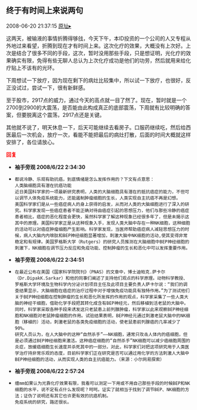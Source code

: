 ## 终于有时间上来说两句
2008-06-20 21:37:15
[原址▸](http://www.fxgan.com/chan_time/2008_01_06/1086.htm)


这两天，被输液的事情折腾得够戗，今天下午，本ID投资的一个公司的人又专程从外地过来看望，折腾到现在才有时间上来。这次化疗的效果，大概没有上次好。上次是结合了很多不同的手段，这次，暂时没用那些手段，只是想证明，光化疗的效果确实有限，免得有些无聊人总认为上次化疗成功是他们的功劳，然后就用来给化疗贴上不该有的光环。

下周想试一下放疗，因为现在剩下的病灶比较集中，所以试一下放疗，也很好，反正没试过，尝试一下，很有新鲜感。

至于股市，2917点的威力，通过今天的高点就一目了然了。现在，暂时就是一个2700到2900的大震荡，是否能由此构成真正的底部震荡，下周就有比较明确的答案，但要脱离这个震荡，2917点还是关键。

其他就不说了，明天休息一下，后天可能继续去看房子。口服药继续吃，然后给西医最后一次机会，放疗一次，看能不能把最后的病灶打散，后面的时间大概就这样安排了，各位请放心。




<font color='red'>**回复**</font>


- **袖手旁观 2008/6/22 2:34:30**
- ```
  都说冷静、乐观有助抗癌，到底情绪是怎么发挥作用的？下文有点意思：
  人类脑细胞具有潜在抗癌功能
  近日美国科学家的一项最新研究表明，人类的大脑细胞具有潜在的抵抗癌症的能力，不但可以调节人体免疫系统能力，还能遏制肿瘤细胞的生长，人类实现自主抗癌不再是幻想。
  美国科学家们是从一些癌症病人的身上获得的启发，从而对人类的大脑细胞进行了深入的研究。科学家发现一些癌症患者不能正确对待由癌症引起的思想压力，他们与那些冷静的癌症患者相比，癌症的恶化程度会更快，虽然科学家了解这种现象已经很多年了，但是未揭示这其中的原理。美国科学家正是从这种现象入手，发现人类大脑中存在一种NK细胞，这种细胞的活动可以对癌症肿瘤细胞产生影响。科学家发现，当医师帮助癌症病人减轻思想压力的时候，病人大脑内内啡肽和BEP神经细胞显著增加，刺激大脑中NK细胞的活动,使其变得非常稳定和有规律。美国罗格斯大学（Rutgers）的研究人员推测在大脑细胞中BEP神经细胞的刺激下，NK细胞在调节压力反应和免疫功能、控制肿瘤的生长和恶化中可以发挥重要作用。
  ```
- **袖手旁观 2008/6/22 2:34:51**
- ```
  在最近公布在美国《国家科学院院刊》（PNAS）的文章中，博士迪帕克.萨卡尔（Dr.DipakK.Sarkar）和他的同事们阐述了支持他们观点的科学原理。动物科学教授、罗格斯大学环境及生物科学内分泌计划项目主任及此项目主要负责人萨卡尔说：“我们的调查结果显示，大脑细胞在癌症的治疗过程中对于增强免疫功能具有独特作用。”为了测试他们关于BEP神经细胞在控制肿瘤的生长和恶化所发挥的作用的观点，科学家采集了一些人类大脑的神经干细胞，借助化学手段把其转化成含有BEP神经元，然后移植到活老鼠的大脑中。同时，科学家采取各种手段来诱发这只老鼠患上前列腺肿瘤，科学家以此来观察BEP神经细胞和NK细胞对老鼠肿瘤细胞的作用。试验结果表明，BEP神经元通过刺激老鼠大脑中的NK细胞（移植的）活动，刺激老鼠的各类免疫细胞的活动，使老鼠患前列腺癌的几率减少了90%。
  研究人员认为，在人大脑中的这种“自然杀手”――NK细胞，通常只攻击人体内的癌细胞，但是必须通过BEP神经细胞来激活。这种癌症细胞的“自然杀手”NK细胞可以减少癌细胞周围的炎症，放缓癌细胞生长速度并杀死其中的一部分。对此，科学家们对把这项研究用于人类医学治疗持非常乐观的态度，目前科学家们正在研究是否可以通过用化学的方法刺激人大脑中BEP神经细胞的活动，从而实现人类的自主抗癌能力。（来源：小尔网易探索）
  ```
- **袖手旁观 2008/6/22 2:57:24**
- ```
  缠mm如果认为光靠化疗效果有限，我看可以测定一下用或不用自己那些手段的时候BEP和NK细胞的水平，说不定有点什么发现呢？呵呵。证实了就相当于找到了调节BEP、NK细胞的方法；证伪了说明还有其它也许更有效的抗癌机制。
  免疫系统的研究，路还很长。
  ```
